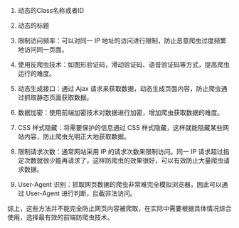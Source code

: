 1. 动态的Class名称或者ID
2. 动态的标题

1. 限制访问频率：可以对同一 IP 地址的访问进行限制，防止恶意爬虫过度频繁地访问同一页面。


1.  使用反爬虫技术：如图形验证码，滑动验证码、语音验证码等方式，提高爬虫运行的难度。
    
2.  动态生成接口：通过 Ajax 请求来获取数据，动态生成页面内容，防止爬虫通过抓取静态页面获取数据。
    
3.  数据加密：使用前端加密技术对数据进行加密，增加爬虫获取数据的难度。
    
4.  CSS 样式隐藏：将需要保护的信息通过 CSS 样式隐藏，这样就能隐藏某些网站内容，防止爬虫光明正大地获取数据。
    
5.  限制请求次数：通常网站采用 IP 的请求次数来限制访问。同一 IP 请求超过指定次数就很少能再请求了，这样防爬虫的效果很好，可以有效防止大量爬虫请求数据。
    
6.  User-Agent 识别：抓取网页数据的爬虫非常难完全模拟浏览器，因此可以通过 User-Agent 进行判断，拦截非法访问。
    

综上，这些方法并不能完全防止网页内容被爬取，在实际中需要根据具体情况综合使用，选择最有效的前端防爬虫技术。